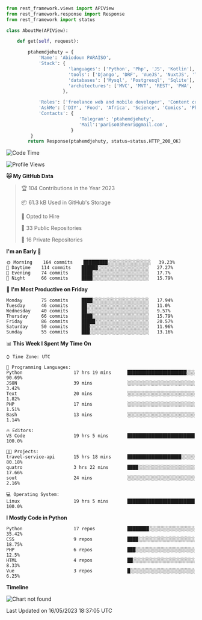 ###
```python
from rest_framework.views import APIView
from rest_framework.response import Response
from rest_framework import status

class AboutMe(APIView):

    def get(self, request):

        ptahemdjehuty = {
            'Name': 'Abiodoun PARAISO',
            'Stack': {
                       'languages': ['Python', 'Php', 'JS', 'Kotlin'],
                       'tools': ['Django', 'DRF', 'VueJS', 'NuxtJS', 'Threejs' 'React', 'Kotlin', 'Electron'],
                       'databases': ['Mysql', 'Postgresql', 'Sqlite'],
                       'architectures': ['MVC', 'MVT', 'REST', 'PWA', 'SPA', 'MicroServices']
                     },

            'Roles': ['freelance web and mobile developer', 'Content creator', 'Teacher', 'Mentor'],
            'AskMe': ['DIY', 'Food', 'Africa', 'Science', 'Comics', 'Photography', 'Tech', 'Programming'],
            'Contacts': {
                           'Telegram': 'ptahemdjehuty',
                           'Mail':'pariso03henri@gmail.com',
                        }
         }
        return Response(ptahemdjehuty, status=status.HTTP_200_OK)

```                    

<!--START_SECTION:waka-->
![Code Time](http://img.shields.io/badge/Code%20Time-559%20hrs%2017%20mins-blue)

![Profile Views](http://img.shields.io/badge/Profile%20Views-0-blue)

**🐱 My GitHub Data** 

> 🏆 104 Contributions in the Year 2023
 > 
> 📦 61.3 kB Used in GitHub's Storage 
 > 
> 💼 Opted to Hire
 > 
> 📜 33 Public Repositories 
 > 
> 🔑 16 Private Repositories  
 > 
**I'm an Early 🐤** 

```text
🌞 Morning    164 commits    █████████░░░░░░░░░░░░░░░░   39.23% 
🌆 Daytime    114 commits    ██████░░░░░░░░░░░░░░░░░░░   27.27% 
🌃 Evening    74 commits     ████░░░░░░░░░░░░░░░░░░░░░   17.7% 
🌙 Night      66 commits     ████░░░░░░░░░░░░░░░░░░░░░   15.79%

```
📅 **I'm Most Productive on Friday** 

```text
Monday       75 commits     ████░░░░░░░░░░░░░░░░░░░░░   17.94% 
Tuesday      46 commits     ██░░░░░░░░░░░░░░░░░░░░░░░   11.0% 
Wednesday    40 commits     ██░░░░░░░░░░░░░░░░░░░░░░░   9.57% 
Thursday     66 commits     ████░░░░░░░░░░░░░░░░░░░░░   15.79% 
Friday       86 commits     █████░░░░░░░░░░░░░░░░░░░░   20.57% 
Saturday     50 commits     ███░░░░░░░░░░░░░░░░░░░░░░   11.96% 
Sunday       55 commits     ███░░░░░░░░░░░░░░░░░░░░░░   13.16%

```


📊 **This Week I Spent My Time On** 

```text
⌚︎ Time Zone: UTC

💬 Programming Languages: 
Python                   17 hrs 19 mins      ██████████████████████░░░   90.69% 
JSON                     39 mins             ░░░░░░░░░░░░░░░░░░░░░░░░░   3.42% 
Text                     20 mins             ░░░░░░░░░░░░░░░░░░░░░░░░░   1.82% 
PHP                      17 mins             ░░░░░░░░░░░░░░░░░░░░░░░░░   1.51% 
Bash                     13 mins             ░░░░░░░░░░░░░░░░░░░░░░░░░   1.14%

🔥 Editors: 
VS Code                  19 hrs 5 mins       █████████████████████████   100.0%

🐱‍💻 Projects: 
travel-service-api       15 hrs 18 mins      ████████████████████░░░░░   80.18% 
quatro                   3 hrs 22 mins       ████░░░░░░░░░░░░░░░░░░░░░   17.66% 
sout                     24 mins             ░░░░░░░░░░░░░░░░░░░░░░░░░   2.16%

💻 Operating System: 
Linux                    19 hrs 5 mins       █████████████████████████   100.0%

```

**I Mostly Code in Python** 

```text
Python                   17 repos            ████████░░░░░░░░░░░░░░░░░   35.42% 
CSS                      9 repos             ████░░░░░░░░░░░░░░░░░░░░░   18.75% 
PHP                      6 repos             ███░░░░░░░░░░░░░░░░░░░░░░   12.5% 
HTML                     4 repos             ██░░░░░░░░░░░░░░░░░░░░░░░   8.33% 
Vue                      3 repos             █░░░░░░░░░░░░░░░░░░░░░░░░   6.25%

```


**Timeline**

![Chart not found](https://raw.githubusercontent.com/ptahemdjehuty/ptahemdjehuty/main/charts/bar_graph.png) 


 Last Updated on 16/05/2023 18:37:05 UTC
<!--END_SECTION:waka-->
